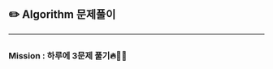 ## ✏️ Algorithm 문제풀이             
---                 
 ##            
 ###            
 ###             
   
 ### Mission : 하루에 3문제 풀기🔥👊💪
